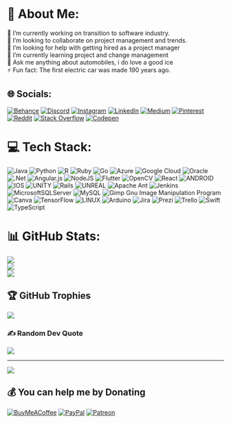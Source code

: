 # 💫 About Me:
🔭 I’m currently working on transition to software industry.<br>👯 I’m looking to collaborate on project management and trends.<br>🤝 I’m looking for help with getting hired as a project manager<br>🌱 I’m currently learning project and change management<br>💬 Ask me anything about automobiles, i do love a good ice<br>⚡ Fun fact: The first electric car was made 190 years ago.


## 🌐 Socials:
[![Behance](https://img.shields.io/badge/Behance-1769ff?logo=behance&logoColor=white)](https://behance.net/akhileskrishna) [![Discord](https://img.shields.io/badge/Discord-%237289DA.svg?logo=discord&logoColor=white)](https://discord.gg/akhileshkrishnan0204#5174) [![Instagram](https://img.shields.io/badge/Instagram-%23E4405F.svg?logo=Instagram&logoColor=white)](https://instagram.com/auto.moto321) [![LinkedIn](https://img.shields.io/badge/LinkedIn-%230077B5.svg?logo=linkedin&logoColor=white)](https://linkedin.com/in/akhileshkrishnan1) [![Medium](https://img.shields.io/badge/Medium-12100E?logo=medium&logoColor=white)](https://medium.com/@@akhilesh.krishnan.0204) [![Pinterest](https://img.shields.io/badge/Pinterest-%23E60023.svg?logo=Pinterest&logoColor=white)](https://pinterest.com/akhileshkrishnan0204) [![Reddit](https://img.shields.io/badge/Reddit-%23FF4500.svg?logo=Reddit&logoColor=white)](https://reddit.com/user/Lazy_Cheek_7753) [![Stack Overflow](https://img.shields.io/badge/-Stackoverflow-FE7A16?logo=stack-overflow&logoColor=white)](https://stackoverflow.com/users/22180698/akhilesh-krishnan) [![Codepen](https://img.shields.io/badge/Codepen-000000?style=for-the-badge&logo=codepen&logoColor=white)](https://codepen.io/Akhilesh-Krishnan-the-selector) 

# 💻 Tech Stack:
![Java](https://img.shields.io/badge/java-%23ED8B00.svg?style=flat&logo=java&logoColor=white) ![Python](https://img.shields.io/badge/python-3670A0?style=flat&logo=python&logoColor=ffdd54) ![R](https://img.shields.io/badge/r-%23276DC3.svg?style=flat&logo=r&logoColor=white) ![Ruby](https://img.shields.io/badge/ruby-%23CC342D.svg?style=flat&logo=ruby&logoColor=white) ![Go](https://img.shields.io/badge/go-%2300ADD8.svg?style=flat&logo=go&logoColor=white) ![Azure](https://img.shields.io/badge/azure-%230072C6.svg?style=flat&logo=azure-devops&logoColor=white) ![Google Cloud](https://img.shields.io/badge/Google%20Cloud-%234285F4.svg?style=flat&logo=google-cloud&logoColor=white) ![Oracle](https://img.shields.io/badge/Oracle-F80000?style=flat&logo=oracle&logoColor=white) ![.Net](https://img.shields.io/badge/.NET-5C2D91?style=flat&logo=.net&logoColor=white) ![Angular.js](https://img.shields.io/badge/angular.js-%23E23237.svg?style=flat&logo=angularjs&logoColor=white) ![NodeJS](https://img.shields.io/badge/node.js-6DA55F?style=flat&logo=node.js&logoColor=white) ![Flutter](https://img.shields.io/badge/Flutter-%2302569B.svg?style=flat&logo=Flutter&logoColor=white) ![OpenCV](https://img.shields.io/badge/opencv-%23white.svg?style=flat&logo=opencv&logoColor=white) ![React](https://img.shields.io/badge/react-%2320232a.svg?style=flat&logo=react&logoColor=%2361DAFB) ![ANDROID](https://img.shields.io/badge/android-%2320232a.svg?style=flat&logo=android&logoColor=%a4c639) ![IOS](https://img.shields.io/badge/IOS-%2320232a.svg?style=flat&logo=apple&logoColor=white) ![UNITY](https://img.shields.io/badge/Unity-%2320232a.svg?style=flat&logo=unity&logoColor=white) ![Rails](https://img.shields.io/badge/rails-%23CC0000.svg?style=flat&logo=ruby-on-rails&logoColor=white) ![UNREAL](https://img.shields.io/badge/unreal-%2320232a.svg?style=flat&logo=unreal-engine&logoColor=white) ![Apache Ant](https://img.shields.io/badge/Apache%20Ant-A81C7D?style=flat&logo=Apache%20Ant&logoColor=white) ![Jenkins](https://img.shields.io/badge/jenkins-%232C5263.svg?style=flat&logo=jenkins&logoColor=white) ![MicrosoftSQLServer](https://img.shields.io/badge/Microsoft%20SQL%20Sever-CC2927?style=flat&logo=microsoft%20sql%20server&logoColor=white) ![MySQL](https://img.shields.io/badge/mysql-%2300f.svg?style=flat&logo=mysql&logoColor=white) ![Gimp Gnu Image Manipulation Program](https://img.shields.io/badge/Gimp-657D8B?style=flat&logo=gimp&logoColor=FFFFFF) ![Canva](https://img.shields.io/badge/Canva-%2300C4CC.svg?style=flat&logo=Canva&logoColor=white) ![TensorFlow](https://img.shields.io/badge/TensorFlow-%23FF6F00.svg?style=flat&logo=TensorFlow&logoColor=white) ![LINUX](https://img.shields.io/badge/Linux-FCC624?style=flat&logo=linux&logoColor=black) ![Arduino](https://img.shields.io/badge/-Arduino-00979D?style=flat&logo=Arduino&logoColor=white) ![Jira](https://img.shields.io/badge/jira-%230A0FFF.svg?style=flat&logo=jira&logoColor=white) ![Prezi](https://img.shields.io/badge/Prezi-%23000000.svg?style=flat&logo=Prezi&logoColor=white) ![Trello](https://img.shields.io/badge/Trello-%23026AA7.svg?style=flat&logo=Trello&logoColor=white) ![Swift](https://img.shields.io/badge/swift-F54A2A?style=flat&logo=swift&logoColor=white) ![TypeScript](https://img.shields.io/badge/typescript-%23007ACC.svg?style=flat&logo=typescript&logoColor=white)
# 📊 GitHub Stats:
![](https://github-readme-stats.vercel.app/api?username=akhileshkrishnan0204&theme=dark&hide_border=false&include_all_commits=true&count_private=true)<br/>
![](https://github-readme-streak-stats.herokuapp.com/?user=akhileshkrishnan0204&theme=dark&hide_border=false)<br/>
![](https://github-readme-stats.vercel.app/api/top-langs/?username=akhileshkrishnan0204&theme=dark&hide_border=false&include_all_commits=true&count_private=true&layout=compact)

## 🏆 GitHub Trophies
![](https://github-profile-trophy.vercel.app/?username=akhileshkrishnan0204&theme=onedark&no-frame=false&no-bg=false&margin-w=4)

### ✍️ Random Dev Quote
![](https://quotes-github-readme.vercel.app/api?type=vetical&theme=gruvbox)

---
[![](https://visitcount.itsvg.in/api?id=akhileshkrishnan0204&icon=6&color=1)](https://visitcount.itsvg.in)

  ## 💰 You can help me by Donating
  [![BuyMeACoffee](https://img.shields.io/badge/Buy%20Me%20a%20Coffee-ffdd00?style=for-the-badge&logo=buy-me-a-coffee&logoColor=black)](https://buymeacoffee.com/akhileshkrk) [![PayPal](https://img.shields.io/badge/PayPal-00457C?style=for-the-badge&logo=paypal&logoColor=white)](https://paypal.me/akhileshkrishnan0204) [![Patreon](https://img.shields.io/badge/Patreon-F96854?style=for-the-badge&logo=patreon&logoColor=white)](https://patreon.com/akhileshkrishnan0204) 

  
<!-- Proudly created with GPRM ( https://gprm.itsvg.in ) -->
